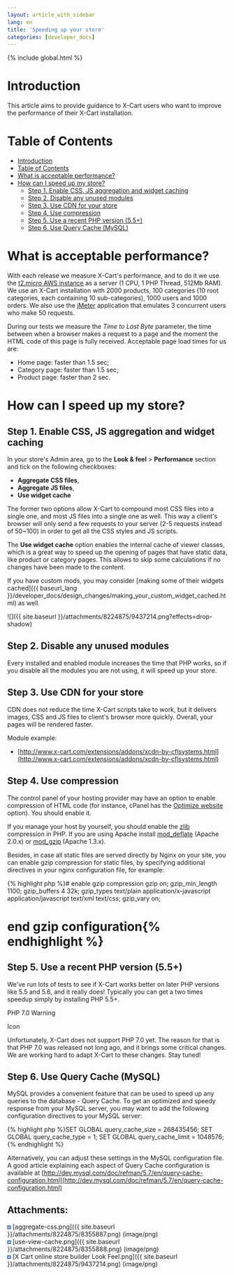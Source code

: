 ```yaml
---
layout: article_with_sidebar
lang: en
title: 'Speeding up your store'
categories: [developer_docs]
---
```


{% include global.html %}

# Introduction

This article aims to provide guidance to X-Cart users who want to improve the performance of their X-Cart installation.

# Table of Contents

*   [Introduction](#introduction)
*   [Table of Contents](#table-of-contents)
*   [What is acceptable performance?](#what-is-acceptable-performance?)
*   [How can I speed up my store?](#how-can-i-speed-up-my-store?)
    *   [Step 1\. Enable CSS, JS aggregation and widget caching](#step-1.-enable-css,-js-aggregation-and-widget-caching)
    *   [Step 2\. Disable any unused modules](#step-2.-disable-any-unused-modules)
    *   [Step 3\. Use CDN for your store](#step-3.-use-cdn-for-your-store)
    *   [Step 4\. Use compression](#step-4.-use-compression)
    *   [Step 5\. Use a recent PHP version (5.5+)](#step-5.-use-a-recent-php-version-(5.5+))
    *   [Step 6\. Use Query Cache (MySQL)](#step-6.-use-query-cache-(mysql))

# What is acceptable performance?

With each release we measure X-Cart's performance, and to do it we use the [t2.micro AWS instance](http://docs.aws.amazon.com/AWSEC2/latest/UserGuide/t2-instances.html) as a server (1 CPU, 1 PHP Thread, 512Mb RAM). We use an X-Cart installation with 2000 products, 100 categories (10 root categories, each containing 10 sub-categories), 1000 users and 1000 orders. We also use the [jMeter](http://jmeter.apache.org/) application that emulates 3 concurrent users who make 50 requests.

During our tests we measure the _Time to Last Byte_ parameter, the time between when a browser makes a request to a page and the moment the HTML code of this page is fully received. Acceptable page load times for us are:

*   Home page: faster than 1.5 sec;
*   Category page: faster than 1.5 sec;
*   Product page: faster than 2 sec.

# How can I speed up my store?

## Step 1\. Enable CSS, JS aggregation and widget caching

In your store's Admin area, go to the **Look & feel** > **Performance** section and tick on the following checkboxes:

*   **Aggregate CSS files**, 
*   **Aggregate JS files**, 
*   **Use widget cache**

The former two options allow X-Cart to compound most CSS files into a single one, and most JS files into a single one as well. This way a client's browser will only send a few requests to your server (2-5 requests instead of 50~100) in order to get all the CSS styles and JS scripts.

The **Use widget cache** option enables the internal cache of viewer classes, which is a great way to speed up the opening of pages that have static data, like product or category pages. This allows to skip some calculations if no changes have been made to the content.

If you have custom mods, you may consider [making some of their widgets cached]({{ baseurl_lang }}/developer_docs/design_changes/making_your_custom_widget_cached.html) as well.

![]({{ site.baseurl }}/attachments/8224875/9437214.png?effects=drop-shadow)

## Step 2\. Disable any unused modules

Every installed and enabled module increases the time that PHP works, so if you disable all the modules you are not using, it will speed up your store.

## Step 3\. Use CDN for your store

CDN does not reduce the time X-Cart scripts take to work, but it delivers images, CSS and JS files to client's browser more quickly. Overall, your pages will be rendered faster.

Module example: 

*   [http://www.x-cart.com/extensions/addons/xcdn-by-cflsystems.html](http://www.x-cart.com/extensions/addons/xcdn-by-cflsystems.html)

## Step 4\. Use compression

The control panel of your hosting provider may have an option to enable compression of HTML code (for instance, cPanel has the [Optimize website](https://documentation.cpanel.net/display/ALD/Optimize+Website) option). You should enable it.

If you manage your host by yourself, you should enable the [zlib](http://php.net/manual/en/book.zlib.php) compression in PHP. If you are using Apache install [mod_deflate](http://httpd.apache.org/docs/2.0/mod/mod_deflate.html) (Apache 2.0.x) or [mod_gzip](http://sourceforge.net/projects/mod-gzip/) (Apache 1.3.x).

Besides, in case all static files are served directly by Nginx on your site, you can enable gzip compression for static files, by specifying additional directives in your nginx configuration file, for example: 

{% highlight php %}# enable gzip compression
gzip on;
gzip_min_length  1100;
gzip_buffers  4 32k;
gzip_types    text/plain application/x-javascript application/javascript text/xml text/css;
gzip_vary on;
# end gzip configuration{% endhighlight %}

## Step 5\. Use a recent PHP version (5.5+)

We've run lots of tests to see if X-Cart works better on later PHP versions like 5.5 and 5.6, and it really does! Typically you can get a two times speedup simply by installing PHP 5.5+.

PHP 7.0 Warning

Icon

Unfortunately, X-Cart does not support PHP 7.0 yet. The reason for that is that PHP 7.0 was released not long ago, and it brings some critical changes. We are working hard to adapt X-Cart to these changes. Stay tuned!

## Step 6\. Use Query Cache (MySQL)

MySQL provides a convenient feature that can be used to speed up any queries to the database - Query Cache. To get an optimized and speedy response from your MySQL server, you may want to add the following configuration directives to your MySQL server:

{% highlight php %}SET GLOBAL query_cache_size  = 268435456;
SET GLOBAL query_cache_type  = 1;
SET GLOBAL query_cache_limit = 1048576;{% endhighlight %}

Alternatively, you can adjust these settings in the MySQL configuration file. A good article explaining each aspect of Query Cache configuration is available at [http://dev.mysql.com/doc/refman/5.7/en/query-cache-configuration.html](http://dev.mysql.com/doc/refman/5.7/en/query-cache-configuration.html)

## Attachments:

![](images/icons/bullet_blue.gif) [aggregate-css.png]({{ site.baseurl }}/attachments/8224875/8355887.png) (image/png)  
![](images/icons/bullet_blue.gif) [use-view-cache.png]({{ site.baseurl }}/attachments/8224875/8355888.png) (image/png)  
![](images/icons/bullet_blue.gif) [X Cart online store builder Look Feel.png]({{ site.baseurl }}/attachments/8224875/9437214.png) (image/png)